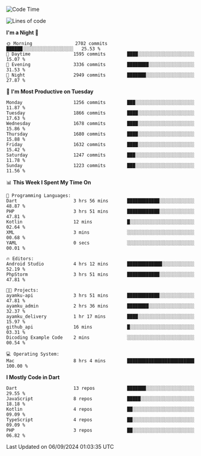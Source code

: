 <!--START_SECTION:waka-->
![Code Time](http://img.shields.io/badge/Code%20Time-724%20hrs%2013%20mins-blue)

![Lines of code](https://img.shields.io/badge/From%20Hello%20World%20I%27ve%20Written-3.5%20million%20lines%20of%20code-blue)

**I'm a Night 🦉** 

```text
🌞 Morning                2702 commits        ██████░░░░░░░░░░░░░░░░░░░   25.53 % 
🌆 Daytime                1595 commits        ████░░░░░░░░░░░░░░░░░░░░░   15.07 % 
🌃 Evening                3336 commits        ████████░░░░░░░░░░░░░░░░░   31.53 % 
🌙 Night                  2949 commits        ███████░░░░░░░░░░░░░░░░░░   27.87 % 
```
📅 **I'm Most Productive on Tuesday** 

```text
Monday                   1256 commits        ███░░░░░░░░░░░░░░░░░░░░░░   11.87 % 
Tuesday                  1866 commits        ████░░░░░░░░░░░░░░░░░░░░░   17.63 % 
Wednesday                1678 commits        ████░░░░░░░░░░░░░░░░░░░░░   15.86 % 
Thursday                 1680 commits        ████░░░░░░░░░░░░░░░░░░░░░   15.88 % 
Friday                   1632 commits        ████░░░░░░░░░░░░░░░░░░░░░   15.42 % 
Saturday                 1247 commits        ███░░░░░░░░░░░░░░░░░░░░░░   11.78 % 
Sunday                   1223 commits        ███░░░░░░░░░░░░░░░░░░░░░░   11.56 % 
```


📊 **This Week I Spent My Time On** 

```text
💬 Programming Languages: 
Dart                     3 hrs 56 mins       ████████████░░░░░░░░░░░░░   48.87 % 
PHP                      3 hrs 51 mins       ████████████░░░░░░░░░░░░░   47.81 % 
Kotlin                   12 mins             █░░░░░░░░░░░░░░░░░░░░░░░░   02.64 % 
XML                      3 mins              ░░░░░░░░░░░░░░░░░░░░░░░░░   00.68 % 
YAML                     0 secs              ░░░░░░░░░░░░░░░░░░░░░░░░░   00.01 % 

🔥 Editors: 
Android Studio           4 hrs 12 mins       █████████████░░░░░░░░░░░░   52.19 % 
PhpStorm                 3 hrs 51 mins       ████████████░░░░░░░░░░░░░   47.81 % 

🐱‍💻 Projects: 
ayamku-api               3 hrs 51 mins       ████████████░░░░░░░░░░░░░   47.81 % 
ayamku_admin             2 hrs 36 mins       ████████░░░░░░░░░░░░░░░░░   32.37 % 
ayamku_delivery          1 hr 17 mins        ████░░░░░░░░░░░░░░░░░░░░░   15.97 % 
github_api               16 mins             █░░░░░░░░░░░░░░░░░░░░░░░░   03.31 % 
Dicoding Example Code    2 mins              ░░░░░░░░░░░░░░░░░░░░░░░░░   00.54 % 

💻 Operating System: 
Mac                      8 hrs 4 mins        █████████████████████████   100.00 % 
```

**I Mostly Code in Dart** 

```text
Dart                     13 repos            ███████░░░░░░░░░░░░░░░░░░   29.55 % 
JavaScript               8 repos             █████░░░░░░░░░░░░░░░░░░░░   18.18 % 
Kotlin                   4 repos             ██░░░░░░░░░░░░░░░░░░░░░░░   09.09 % 
TypeScript               4 repos             ██░░░░░░░░░░░░░░░░░░░░░░░   09.09 % 
PHP                      3 repos             ██░░░░░░░░░░░░░░░░░░░░░░░   06.82 % 
```




 Last Updated on 06/09/2024 01:03:35 UTC
<!--END_SECTION:waka-->
